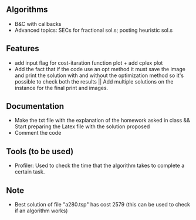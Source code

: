 ## Algorithms
- B&C with callbacks
- Advanced topics: SECs for fractional sol.s; posting heuristic sol.s


## Features
- add input flag for cost-itaration function plot + add cplex plot
- Add the fact that if the code use an opt method it must save the image and print the solution with and without the optimization method so it's possible to check both the results || Add multiple solutions on the instance for the final print and images. 


## Documentation
- Make the txt file with the explanation of the homework asked in class && Start preparing the Latex file with the solution proposed
- Comment the code


## Tools (to be used)
- Profiler: Used to check the time that the algorithm takes to complete a certain task.


## Note
- Best solution of file "a280.tsp" has cost 2579 (this can be used to check if an algorithm works)
